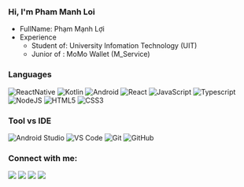 ### Hi, I'm Pham Manh Loi

- FullName: Phạm Mạnh Lợi
- Experience
    * Student of: University Infomation Technology (UIT)
    * Junior of : MoMo Wallet (M_Service)

### Languages
![ReactNative](http://img.shields.io/badge/-React_Native-20232A?style=flat&logo=react&logoColor=61DAFB)
![Kotlin](https://img.shields.io/badge/kotlin-%237F52FF.svg?style=for-the-badge&logo=kotlin&logoColor=white)
![Android](http://img.shields.io/badge/-Android-08c271?style=flat-&logo=android&logoColor=ffffff)
![React](http://img.shields.io/badge/-React-20232A?style=flat&logo=react&logoColor=61DAFB)
![JavaScript](https://img.shields.io/badge/-JavaScript-%23F7DF1C?style=flat-&logo=javascript&logoColor=000000&labelColor=%23F7DF1C&color=%23FFCE5A)
![Typescript](http://img.shields.io/badge/-Typescript-0078D6?style=flat-&logo=typescript&logoColor=ffffff)
![NodeJS](https://img.shields.io/badge/node.js-6DA55F?style=for-the-badge&logo=node.js&logoColor=white)
![HTML5](https://img.shields.io/badge/-HTML5-%23E44D27?style=flat-&logo=html5&logoColor=ffffff)
![CSS3](https://img.shields.io/badge/-CSS3-%231572B6?style=flat-&logo=css3)

### Tool vs IDE
![Android Studio](https://img.shields.io/badge/Android%20Studio-3DDC84.svg?style=for-the-badge&logo=android-studio&logoColor=white)
![VS Code](http://img.shields.io/badge/-VS%20Code-007ACC?style=flat-&logo=visual-studio-code&logoColor=ffffff)
![Git](https://img.shields.io/badge/-Git-%23F05032?style=flat-&logo=git&logoColor=%23ffffff)
![GitHub](https://img.shields.io/badge/-GitHub-181717?style=flat-&logo=github)
### Connect with me:
<p>
  <a target="_blank" href="https://www.linkedin.com/in/loi-pham-manh-9716a2207/"><img src="https://img.shields.io/badge/-LoiPhamManh-0077B5?style=flat&logo=Linkedin&logoColor=white"/></a>
  <a target="_blank" href="mailto:manhloi0505@gmail.com"><img src="https://img.shields.io/badge/-manhloi0505@gmail.com-D14836?style=flat&logo=Gmail&logoColor=white"/></a>
  <a target="_blank" href="https://www.facebook.com/manhloi551/"><img src="https://img.shields.io/badge/-manhloi5501-1877F2?style=flat&logo=Facebook&logoColor=white"/></a>
  <a target="_blank" href="https://www.instagram.com/p.manhloi/"><img src="https://img.shields.io/badge/-p.manhloi-E4405F?style=flat&logo=Instagram&logoColor=white"/></a>
</p>


